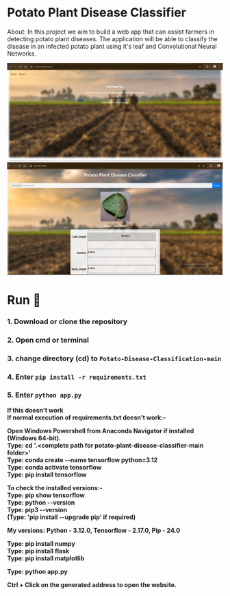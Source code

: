 # Potato Plant Disease Classifier
About: In this project we aim to build a web app that can assist farmers in detecting potato plant diseases. The application will be able to classify the disease in an infected potato plant using it's leaf and Convolutional Neural Networks.<br>

<img width="1439" alt="Screenshot 1" src="Documentation/Website_Image_1.png">

<img width="1439" alt="Screenshot 2" src="Documentation/Website_Image_2.png">



# Run 🎯
### 1. Download or clone the repository
### 2. Open cmd or terminal
### 3. change directory (cd) to `Potato-Disease-Classification-main`
### 4. Enter `pip install -r requirements.txt`
### 5. Enter `python app.py`

**If this doesn't work** <br>
**If normal execution of requirements.txt doesn't work:-** <br>

**Open Windows Powershell from Anaconda Navigator if installed (Windows 64-bit).** <br>
**Type: cd '.\<complete path for potato-plant-disease-classifier-main folder>\'** <br>
**Type: conda create --name tensorflow python=3.12** <br>
**Type: conda activate tensorflow** <br>
**Type: pip install tensorflow** <br>

**To check the installed versions:-** <br>
**Type: pip show tensorflow** <br>
**Type: python --version** <br>
**Type: pip3 --version** <br>
**(Type:  'pip install --upgrade pip' if required)** <br>

**My versions: Python - 3.12.0, Tensorflow - 2.17.0, Pip - 24.0** <br>

**Type: pip install numpy** <br>
**Type: pip install flask** <br>
**Type: pip install matplotlib** <br>

**Type: python app.py** <br>

**Ctrl + Click on the generated address to open the website.** <br>


